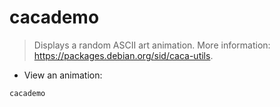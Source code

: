 # cacademo

> Displays a random ASCII art animation.
> More information: <https://packages.debian.org/sid/caca-utils>.

- View an animation:

`cacademo`
